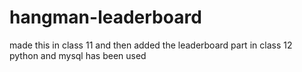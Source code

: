 # hangman-leaderboard
made this in class 11 and then added the leaderboard part in class 12  
python and mysql has been used
